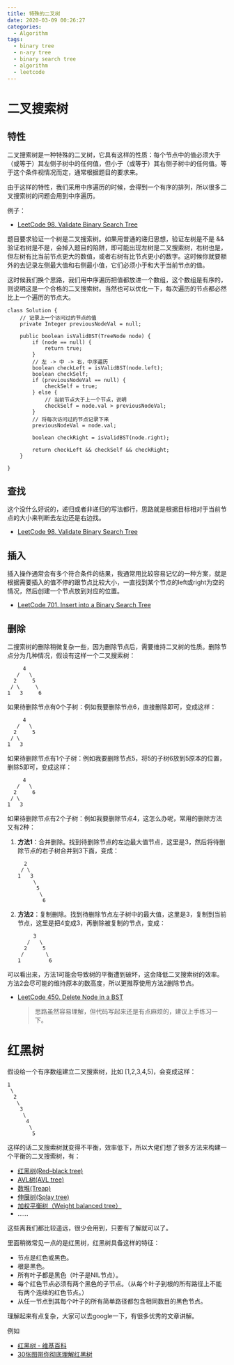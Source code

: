 ```yaml
---
title: 特殊的二叉树
date: 2020-03-09 00:26:27
categories:
  - Algorithm
tags:
  - binary tree
  - n-ary tree
  - binary search tree
  - algorithm
  - leetcode
---
```


# 二叉搜索树

## 特性

二叉搜索树是一种特殊的二叉树，它具有这样的性质：每个节点中的值必须大于（或等于）其左侧子树中的任何值，但小于（或等于）其右侧子树中的任何值。等于这个条件视情况而定，通常根据题目的要求来。

由于这样的特性，我们采用中序遍历的时候，会得到一个有序的排列，所以很多二叉搜索树的问题会用到中序遍历。

例子：

* [LeetCode 98. Validate Binary Search Tree](https://leetcode.com/problems/validate-binary-search-tree/) 

题目要求验证一个树是二叉搜索树。如果用普通的递归思想，验证左树是不是 && 验证右树是不是，会掉入题目的陷阱，即可能出现左树是二叉搜索树，右树也是，但左树有比当前节点更大的数值，或者右树有比节点更小的数字。这时候你就要额外的去记录左侧最大值和右侧最小值，它们必须小于和大于当前节点的值。

这时候我们换个思路，我们用中序遍历把值都放进一个数组，这个数组是有序的，则说明这是一个合格的二叉搜索树。当然也可以优化一下，每次遍历的节点都必然比上一个遍历的节点大。

```
class Solution {
    // 记录上一个访问过的节点的值
    private Integer previousNodeVal = null;
    
    public boolean isValidBST(TreeNode node) {
        if (node == null) {
            return true;
        }
        // 左 -> 中 -> 右，中序遍历
        boolean checkLeft = isValidBST(node.left);
        boolean checkSelf;
        if (previousNodeVal == null) {
            checkSelf = true;
        } else {
            // 当前节点大于上一个节点，说明
            checkSelf = node.val > previousNodeVal;
        }
        // 将每次访问过的节点记录下来
        previousNodeVal = node.val;
        
        boolean checkRight = isValidBST(node.right);

        return checkLeft && checkSelf && checkRight;
    }
    
}
```

## 查找

这个没什么好说的，递归或者非递归的写法都行，思路就是根据目标相对于当前节点的大小来判断去左边还是右边找。

* [LeetCode 98. Validate Binary Search Tree](https://leetcode.com/problems/validate-binary-search-tree/) 

## 插入

插入操作通常会有多个符合条件的结果，我通常用比较容易记忆的一种方案，就是根据需要插入的值不停的跟节点比较大小，一直找到某个节点的left或right为空的情况，然后创建一个节点放到对应的位置。

* [LeetCode 701. Insert into a Binary Search Tree](https://leetcode.com/problems/insert-into-a-binary-search-tree/) 

## 删除

二搜索树的删除稍微复杂一些，因为删除节点后，需要维持二叉树的性质。删除节点分为几种情况，假设有这样一个二叉搜索树：

```
     4
   /   \
  2     5
 / \     \
1   3     6
```

如果待删除节点有0个子树：例如我要删除节点6，直接删除即可，变成这样：
```
     4
   /   \
  2     5
 / \     
1   3     
```

如果待删除节点有1个子树：例如我要删除节点5，将5的子树6放到5原本的位置，删除5即可，变成这样：
```
     4
   /   \
  2     6
 / \      
1   3      
```

如果待删除节点有2个子树：例如我要删除节点4，这怎么办呢，常用的删除方法又有2种：

1. **方法1**：合并删除。找到待删除节点的左边最大值节点，这里是3，然后将待删除节点的右子树合并到3下面，变成：
    ```
      2 
     / \
    1   3
         \
          5
           \
            6 
    ```
1. **方法2**：复制删除。找到待删除节点左子树中的最大值，这里是3，复制到当前节点，这里是把4变成3，再删除被复制的节点，变成：
    ```
         3
       /   \
      2     5
     /       \
    1         6
    ```

可以看出来，方法1可能会导致树的平衡遭到破坏，这会降低二叉搜索树的效率。方法2会尽可能的维持原本的数高度，所以更推荐使用方法2删除节点。

* [LeetCode 450. Delete Node in a BST](https://leetcode.com/problems/delete-node-in-a-bst/)
    > 思路虽然容易理解，但代码写起来还是有点麻烦的，建议上手练习一下。

# 红黑树

假设给一个有序数组建立二叉搜索树，比如 [1,2,3,4,5]，会变成这样：
```
1
 \
  2
   \
    3
     \
      4
       \
        5
```
这样的话二叉搜索树就变得不平衡，效率低下，所以大佬们想了很多方法来构建一个平衡的二叉搜索树，有：

* [红黑树(Red–black tree)](https://zh.wikipedia.org/wiki/%E7%BA%A2%E9%BB%91%E6%A0%91)
* [AVL树(AVL tree)](https://zh.wikipedia.org/wiki/AVL%E6%A0%91)
* [数堆(Treap)](https://zh.wikipedia.org/wiki/%E6%A0%91%E5%A0%86)
* [伸展树(Splay tree)](https://zh.wikipedia.org/wiki/%E4%BC%B8%E5%B1%95%E6%A0%91)
* [加权平衡树（Weight balanced tree）](https://zh.wikipedia.org/wiki/%E5%8A%A0%E6%9D%83%E5%B9%B3%E8%A1%A1%E6%A0%91)
* ……

这些离我们都比较遥远，很少会用到，只要有了解就可以了。

里面稍微常见一点的是红黑树，红黑树具备这样的特征：

* 节点是红色或黑色。
* 根是黑色。
* 所有叶子都是黑色（叶子是NIL节点）。
* 每个红色节点必须有两个黑色的子节点。（从每个叶子到根的所有路径上不能有两个连续的红色节点。）
* 从任一节点到其每个叶子的所有简单路径都包含相同数目的黑色节点。

理解起来有点复杂，大家可以去google一下，有很多优秀的文章讲解。

例如 
* [红黑树 - 维基百科](https://zh.wikipedia.org/wiki/%E7%BA%A2%E9%BB%91%E6%A0%91)
* [30张图带你彻底理解红黑树](https://www.jianshu.com/p/e136ec79235c)
